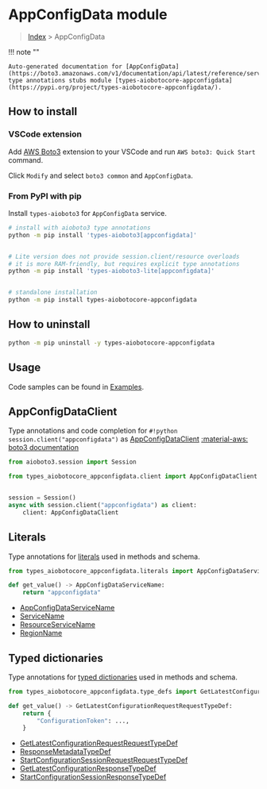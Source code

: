 # AppConfigData module

> [Index](../README.md) > AppConfigData


!!! note ""

    Auto-generated documentation for [AppConfigData](https://boto3.amazonaws.com/v1/documentation/api/latest/reference/services/appconfigdata.html#AppConfigData)
    type annotations stubs module [types-aiobotocore-appconfigdata](https://pypi.org/project/types-aiobotocore-appconfigdata/).

## How to install

### VSCode extension

Add [AWS Boto3](https://marketplace.visualstudio.com/items?itemName=Boto3typed.boto3-ide)
extension to your VSCode and run `AWS boto3: Quick Start` command.

Click `Modify` and select `boto3 common` and `AppConfigData`.

### From PyPI with pip

Install `types-aioboto3` for `AppConfigData` service.

```bash
# install with aioboto3 type annotations
python -m pip install 'types-aioboto3[appconfigdata]'


# Lite version does not provide session.client/resource overloads
# it is more RAM-friendly, but requires explicit type annotations
python -m pip install 'types-aioboto3-lite[appconfigdata]'


# standalone installation
python -m pip install types-aiobotocore-appconfigdata
```



## How to uninstall

```bash
python -m pip uninstall -y types-aiobotocore-appconfigdata
```

## Usage

Code samples can be found in [Examples](./usage.md).

## AppConfigDataClient

Type annotations and code completion for  `#!python session.client("appconfigdata")` as [AppConfigDataClient](./client.md)
[:material-aws: boto3 documentation](https://boto3.amazonaws.com/v1/documentation/api/latest/reference/services/appconfigdata.html#AppConfigData.Client)

```python title="Usage example"
from aioboto3.session import Session

from types_aiobotocore_appconfigdata.client import AppConfigDataClient


session = Session()
async with session.client("appconfigdata") as client:
    client: AppConfigDataClient
```








## Literals

Type annotations for [literals](./literals.md) used in methods and schema.

```python title="Usage example"
from types_aiobotocore_appconfigdata.literals import AppConfigDataServiceName

def get_value() -> AppConfigDataServiceName:
    return "appconfigdata"
```

- [AppConfigDataServiceName](./literals.md#appconfigdataservicename)
- [ServiceName](./literals.md#servicename)
- [ResourceServiceName](./literals.md#resourceservicename)
- [RegionName](./literals.md#regionname)




## Typed dictionaries

Type annotations for [typed dictionaries](./type_defs.md) used in methods and schema.

```python title="Usage example"
from types_aiobotocore_appconfigdata.type_defs import GetLatestConfigurationRequestRequestTypeDef

def get_value() -> GetLatestConfigurationRequestRequestTypeDef:
    return {
        "ConfigurationToken": ...,
    }
```

- [GetLatestConfigurationRequestRequestTypeDef](./type_defs.md#getlatestconfigurationrequestrequesttypedef)
- [ResponseMetadataTypeDef](./type_defs.md#responsemetadatatypedef)
- [StartConfigurationSessionRequestRequestTypeDef](./type_defs.md#startconfigurationsessionrequestrequesttypedef)
- [GetLatestConfigurationResponseTypeDef](./type_defs.md#getlatestconfigurationresponsetypedef)
- [StartConfigurationSessionResponseTypeDef](./type_defs.md#startconfigurationsessionresponsetypedef)

